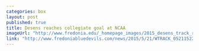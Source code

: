 ```yaml
---
categories: box
layout: post
published: true
title: Desens reaches collegiate goal at NCAA
imageUrl: "http://www.fredonia.edu/_homepage_images/2015_desens_track_rp_primary_image.jpg"
link: "http://www.fredoniabluedevils.com/news/2015/5/21/WTRACK_0521152211.aspx"
---
```


